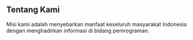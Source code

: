 ## Tentang Kami

Misi kami adalah menyebarkan manfaat keseluruh masyarakat Indonesia dengan menghadirkan informasi di bidang pemrograman.
